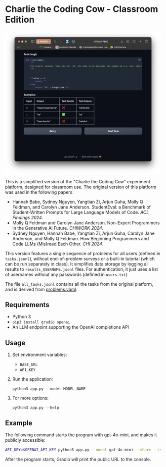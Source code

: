 # Charlie the Coding Cow - Classroom Edition

![Charlie the Coding Cow Screenshot](screenshot.png)

This is a simplified version of the "Charlie the Coding Cow" experiment
platform, designed for classroom use. The original version of this platform was
used in the following papers:

- Hannah Babe, Sydney Nguyen, Yangtian Zi, Arjun Guha, Molly Q Feldman, and
  Carolyn Jane Anderson. StudentEval: a Benchmark of Student-Written Prompts for
  Large Language Models of Code. *ACL Findings 2024*.
- Molly Q Feldman and Carolyn Jane Anderson. Non-Expert Programmers in the
  Generative AI Future. *CHIWORK 2024*.
- Sydney Nguyen, Hannah Babe, Yangtian Zi, Arjun Guha, Carolyn Jane Anderson,
  and Molly Q Feldman. How Beginning Programmers and Code LLMs (Mis)read Each
  Other. *CHI 2024*.

This version features a single sequence of problems for all users (defined in
`tasks.jsonl`), without end-of-problem surveys or a built-in tutorial (which can
be run separately in class). It simplifies data storage by logging all results
to `results_USERNAME.jsonl` files. For authentication, it just uses a list of
usernames without any passwords (defined in `users.txt`)

The file `all_tasks.jsonl` contains all the tasks from the original platform,
and is derived from [problems.yaml](https://osf.io/7dnvp).

## Requirements

- Python 3
- `pip3 install gradio openai`
- An LLM endpoint supporting the OpenAI completions API

## Usage

1. Set environment variables:
   - `BASE_URL`
   - `API_KEY`

2. Run the application:
   ```
   python3 app.py --model MODEL_NAME
   ```

3. For more options:
   ```
   python3 app.py --help
   ```

## Example

The following command starts the program with gpt-4o-mini, and makes it
publicly accessible:

```bash
API_KEY=$OPENAI_API_KEY python3 app.py --model gpt-4o-mini --share --is-chat
```

After the program starts, Gradio will print the public URL to the console.